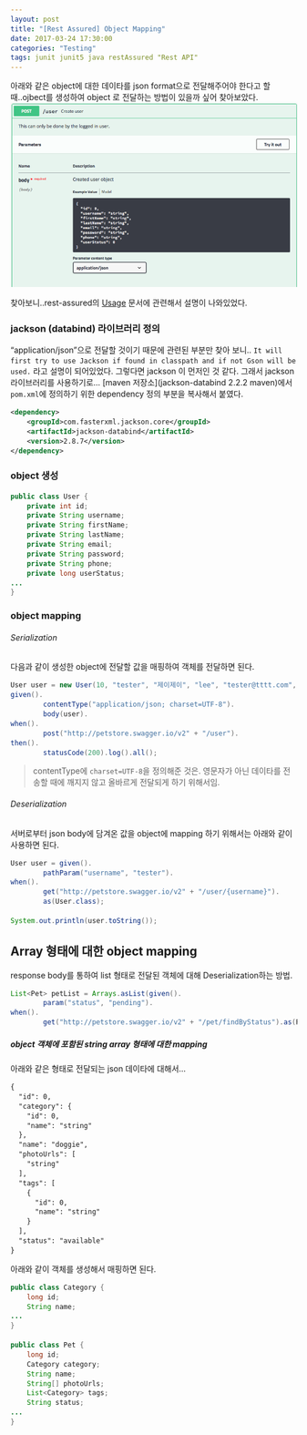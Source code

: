```yaml
---
layout: post
title: "[Rest Assured] Object Mapping"
date: 2017-03-24 17:30:00
categories: "Testing"
tags: junit junit5 java restAssured "Rest API"
---
```


아래와 같은 object에 대한 데이타를 json format으로 전달해주어야 한다고  할 때..ojbect를 생성하여 object 로 전달하는 방법이 있을까 싶어 찾아보았다.
![](https://github.com/gloriaJun/gloriaJun.github.io/blob/master/_images/2017-03-24-testing-restassured-petstore_put_user.png?raw=true)

찾아보니..rest-assured의 [Usage](https://github.com/rest-assured/rest-assured/wiki/Usage#object-mapping) 문서에 관련해서 설명이 나와있었다.

### jackson (databind) 라이브러리 정의
“application/json”으로 전달할 것이기 때문에 관련된 부분만 찾아 보니.. `It will first try to use Jackson if found in classpath and if not Gson will be used.`  라고 설명이 되어있었다.
그렇다면 jackson 이 먼저인 것 같다. 그래서 jackson 라이브러리를 사용하기로…
[maven 저장소](jackson-databind 2.2.2 maven)에서  `pom.xml`에 정의하기 위한 dependency 정의 부분을 복사해서 붙였다.
```xml
<dependency>
    <groupId>com.fasterxml.jackson.core</groupId>
    <artifactId>jackson-databind</artifactId>
    <version>2.8.7</version>
</dependency>
```

### object 생성
```java
public class User {
    private int id;
    private String username;
    private String firstName;
    private String lastName;
    private String email;
    private String password;
    private String phone;
    private long userStatus;
...
}
```

### object mapping
###### Serialization
다음과 같이 생성한 object에 전달할 값을 매핑하여 객체를 전달하면 된다.
```java
User user = new User(10, "tester", "제이제이", "lee", "tester@tttt.com", "passwd", "010-1111-2222", 0L);
given().
        contentType("application/json; charset=UTF-8").
        body(user).
when().
        post("http://petstore.swagger.io/v2" + "/user").
then().
        statusCode(200).log().all();
```
> contentType에 `charset=UTF-8`을 정의해준 것은. 영문자가 아닌 데이타를 전송할 때에 깨지지 않고 올바르게 전달되게 하기 위해서임.  

###### Deserialization
서버로부터 json body에 담겨온 값을 object에 mapping 하기 위해서는 아래와 같이 사용하면 된다.
```java
User user = given().
        pathParam("username", "tester").
when().
        get("http://petstore.swagger.io/v2" + "/user/{username}").
        as(User.class);

System.out.println(user.toString());
```

## Array 형태에 대한 object mapping
response body를 통하여 list 형태로 전달된 객체에 대해 Deserialization하는 방법.
```java
List<Pet> petList = Arrays.asList(given().
        param("status", "pending").
when().
        get("http://petstore.swagger.io/v2" + "/pet/findByStatus").as(Pet[].class));
```

##### object 객체에 포함된 string array 형태에 대한 mapping
아래와 같은 형태로 전달되는 json 데이타에 대해서...
```xml
{
  "id": 0,
  "category": {
    "id": 0,
    "name": "string"
  },
  "name": "doggie",
  "photoUrls": [
    "string"
  ],
  "tags": [
    {
      "id": 0,
      "name": "string"
    }
  ],
  "status": "available"
}
```

아래와 같이 객체를 생성해서 매핑하면 된다.
```java
public class Category {
    long id;
    String name;
...
}

public class Pet {
    long id;
    Category category;
    String name;
    String[] photoUrls;
    List<Category> tags;
    String status;
...
}
```
